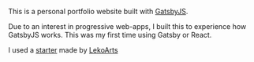 This is a personal portfolio website built with [GatsbyJS](https://www.gatsbyjs.org/).

Due to an interest in progressive web-apps, I built this to experience how GatsbyJS works. 
This was my first time using Gatsby or React.

I used a [starter](https://www.gatsbyjs.org/starters/LekoArts/gatsby-starter-portfolio-cara/) made by [LekoArts](https://github.com/LekoArts)
